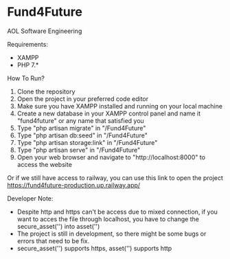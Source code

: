 # Fund4Future

AOL Software Engineering

Requirements:

-   XAMPP
-   PHP 7.\*

How To Run?

1. Clone the repository
2. Open the project in your preferred code editor
3. Make sure you have XAMPP installed and running on your local machine
4. Create a new database in your XAMPP control panel and name it "fund4future" or any name that satisfied you
5. Type "php artisan migrate" in "/Fund4Future"
6. Type "php artisan db:seed" in "/Fund4Future"
7. Type "php artisan storage:link" in "/Fund4Future"
8. Type "php artisan serve" in "/Fund4Future"
9. Open your web browser and navigate to "http://localhost:8000" to access the website

Or if we still have access to railway, you can use this link to open the project
https://fund4future-production.up.railway.app/

Developer Note:

-   Despite http and https can't be access due to mixed connection, if you want to acces the file through localhost, you have to change the secure_asset('') into asset('')
-   The project is still in development, so there might be some bugs or errors that need to be fix.
-   secure_asset('') supports https, asset('') supports http
